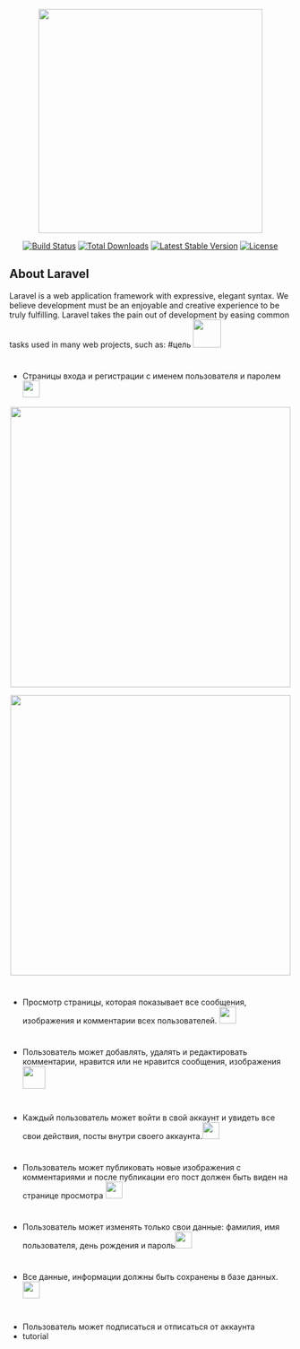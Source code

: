 <p align="center"><img src="https://res.cloudinary.com/dtfbvvkyp/image/upload/v1566331377/laravel-logolockup-cmyk-red.svg" width="400"></p>

<p align="center">
<a href="https://travis-ci.org/laravel/framework"><img src="https://travis-ci.org/laravel/framework.svg" alt="Build Status"></a>
<a href="https://packagist.org/packages/laravel/framework"><img src="https://poser.pugx.org/laravel/framework/d/total.svg" alt="Total Downloads"></a>
<a href="https://packagist.org/packages/laravel/framework"><img src="https://poser.pugx.org/laravel/framework/v/stable.svg" alt="Latest Stable Version"></a>
<a href="https://packagist.org/packages/laravel/framework"><img src="https://poser.pugx.org/laravel/framework/license.svg" alt="License"></a>
</p>

## About Laravel

Laravel is a web application framework with expressive, elegant syntax. We believe development must be an enjoyable and creative experience to be truly fulfilling. Laravel takes the pain out of development by easing common tasks used in many web projects, such as:
#цель <img src='https://cdn3.iconfinder.com/data/icons/e-commerce-set-01/64/checklist-1-512.png' width="50">


#
* 	Страницы входа и регистрации с именем пользователя и паролем <img src="https://cdn1.iconfinder.com/data/icons/flat-and-simple-part-1/128/check_square-512.png" width="30">
<p align="center"><img src="https://miro.medium.com/max/1375/1*C7mhyvvlq2pS8DPeLZmAGw.png" width="500"></p>
<p align="center"><img src="https://sujipthapa.co/media/77/1528649599.5.6_login-min.jpg" width="500"></p>


#
*	Просмотр страницы, которая показывает все сообщения, изображения и комментарии всех пользователей. <img src="https://cdn1.iconfinder.com/data/icons/flat-and-simple-part-1/128/check_square-512.png" width="30">

#
* 	Пользователь может добавлять, удалять и редактировать комментарии, нравится или не нравится сообщения, изображения<img src="https://cdn4.iconfinder.com/data/icons/business-2-7/512/sand_clock-512.png" width="40">

# 
* 	Каждый пользователь может войти в свой аккаунт и увидеть все свои действия, посты внутри своего аккаунта.<img src="https://cdn1.iconfinder.com/data/icons/flat-and-simple-part-1/128/check_square-512.png" width="30">

#
* 	Пользователь может публиковать новые изображения с комментариями и после публикации его пост должен быть виден на странице просмотра <img src="https://cdn1.iconfinder.com/data/icons/flat-and-simple-part-1/128/check_square-512.png" width="30">

#
* 	Пользователь может изменять только свои данные: фамилия, имя пользователя, день рождения и пароль<img src="https://cdn1.iconfinder.com/data/icons/flat-and-simple-part-1/128/check_square-512.png" width="30">

#
* 	Все данные, информации должны быть сохранены в базе данных.<img src="https://cdn1.iconfinder.com/data/icons/flat-and-simple-part-1/128/check_square-512.png" width="30">

#
* 	Пользователь может подписаться и отписаться от аккаунта
* 	tutorial
